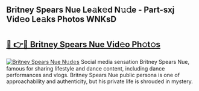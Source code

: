 ## Britney Spears Nue Le𝚊k𝚎d N𝚞𝚍e - Part-sxj Vid𝚎o Le𝚊ks Photos WNKsD

# <h2><a href="http://fb43yr.evod.top/?m=Britney+Spears+Nue">🔗 👉🔴 Britney Spears Nue Vid𝚎o Ph𝚘t𝚘s</a></h2>

[![Britney Spears Nue N𝚞d𝚎s](https://i.imgur.com/8V9OHl7.gif)](http://fb43yr.evod.top/?m=Britney+Spears+Nue)
Social media sensation Britney Spears Nue, famous for sharing lifestyle and dance content, including dance performances and vlogs. Britney Spears Nue public persona is one of approachability and authenticity, but his private life is shrouded in mystery. 
